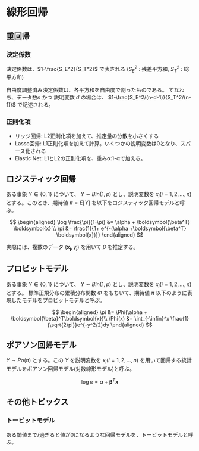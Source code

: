 # 線形回帰

## 重回帰
### 決定係数
決定係数は、$1-\frac{S_E^2}{S_T^2}$ で表される ($S_E^2$ : 残差平方和, $S_T^2$ : 総平方和)

自由度調整済み決定係数は、各平方和を自由度で割ったものである。
すなわち、データ数$n$ かつ 説明変数 $d$ の場合は、
$1-\frac{S_E^2/(n-d-1)}{S_T^2/(n-1)}$ で記述される。

### 正則化項
- リッジ回帰: L2正則化項を加えて、推定量の分散を小さくする
- Lasso回帰: L1正則化項を加えて計算。いくつかの説明変数は0となり、スパース化される
- Elastic Net: L1とL2の正則化項を、重みα:1-αで加える。


## ロジスティック回帰
ある事象 $Y\in\{0,1\}$ について、 $Y \sim Bin(1,p)$ とし、説明変数を $x_i(i=1,2, ...,n)$ とする。このとき、期待値  $\pi=E[Y]$ を以下をロジスティック回帰モデルと呼ぶ。

$$
\begin{aligned}
\log \frac{\pi}{1-\pi} &= \alpha + \boldsymbol{\beta^T} \boldsymbol{x} \\
\pi &= \frac{1}{1+ e^{-(\alpha +\boldsymbol{\beta^T} \boldsymbol{x})}}
\end{aligned}
$$

実際には、複数のデータ $(\boldsymbol{x_j},y_j)$ を用いて $\beta$ を推定する。

## プロビットモデル
ある事象 $Y\in\{0,1\}$ について、 $Y \sim Bin(1,p)$ とし、説明変数を $x_i(i=1,2, ...,n)$ とする。
標準正規分布の累積分布関数 $\Phi$ をもちいて、期待値 $\pi$ 以下のように表現したモデルをプロビットモデルと呼ぶ。

$$
\begin{aligned}
\pi &= \Phi(\alpha + \boldsymbol{\beta}^T\boldsymbol{x})\\
\Phi(x) &= \int_{-\infin}^x \frac{1}{\sqrt{2\pi}}e^{-y^2/2}dy
\end{aligned}
$$

## ポアソン回帰モデル
$Y \sim Po(\pi)$ とする。この $Y$ を説明変数を $x_i(i=1,2, ...,n)$ を用いて回帰する統計モデルをポアソン回帰モデル(対数線形モデル)と呼ぶ。

$$
\log{\pi} = \alpha + \boldsymbol{\beta}^T \boldsymbol{x}
$$

## その他トピックス
### トービットモデル
ある閾値まで/過ぎると値が0になるような回帰モデルを、トービットモデルと呼ぶ。